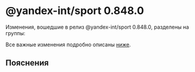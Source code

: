 # @yandex-int/sport 0.848.0

<!-- ЧЕЛОВЕЧЕСКОЕ ВСТУПЛЕНИЕ -->

Изменения, вошедшие в релиз @yandex-int/sport 0.848.0, разделены на группы:

Все важные изменения подробно описаны [ниже](#Пояснения).

## Пояснения

